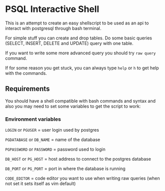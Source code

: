 # PSQL Interactive Shell

This is an attempt to create an easy shellscript to be used as an api to interact with postgresql through bash terminal.

For simple stuff you can create and drop tables. Do some basic queries (SELECT, INSERT, DELETE and UPDATE) query with one table. 

If you want to write some more advanced query you should try `raw query` command.

If for some reason you get stuck, you can always type `help` or `h` to get help with the commands.

## Requirements
You should have a shell compatible with bash commands and syntax and also you may need to set some variables to get the script to work:

### Environment variables

`LOGIN` or `PGUSER` = user login used by postgres

`PGDATABASE` or `DB_NAME` = name of the database

`PGPASSWORD` or `PASSWORD` = password used to login

`DB_HOST` or `PG_HOST` = host address to connect to the postgres database

`DB_PORT` or `PG_PORT` = port in where the database is running

`CODE_EDITOR` = code editor you want to use when writing raw queries (when not set it sets itself as vim default)
